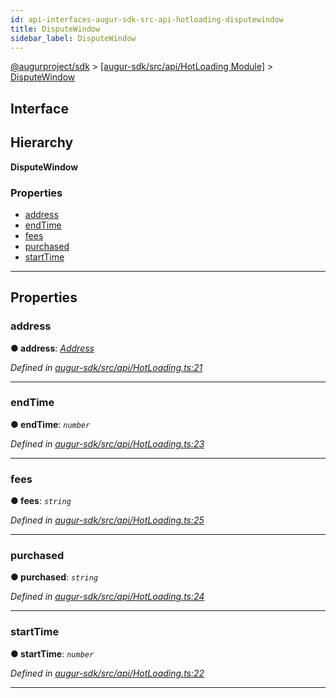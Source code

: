 ```yaml
---
id: api-interfaces-augur-sdk-src-api-hotloading-disputewindow
title: DisputeWindow
sidebar_label: DisputeWindow
---
```


[@augurproject/sdk](api-readme.md) > [[augur-sdk/src/api/HotLoading Module]](api-modules-augur-sdk-src-api-hotloading-module.md) > [DisputeWindow](api-interfaces-augur-sdk-src-api-hotloading-disputewindow.md)

## Interface

## Hierarchy

**DisputeWindow**

### Properties

* [address](api-interfaces-augur-sdk-src-api-hotloading-disputewindow.md#address)
* [endTime](api-interfaces-augur-sdk-src-api-hotloading-disputewindow.md#endtime)
* [fees](api-interfaces-augur-sdk-src-api-hotloading-disputewindow.md#fees)
* [purchased](api-interfaces-augur-sdk-src-api-hotloading-disputewindow.md#purchased)
* [startTime](api-interfaces-augur-sdk-src-api-hotloading-disputewindow.md#starttime)

---

## Properties

<a id="address"></a>

###  address

**● address**: *[Address](api-modules-augur-sdk-src-state-logs-types-module.md#address)*

*Defined in [augur-sdk/src/api/HotLoading.ts:21](https://github.com/AugurProject/augur/blob/1e1466f1d3/packages/augur-sdk/src/api/HotLoading.ts#L21)*

___
<a id="endtime"></a>

###  endTime

**● endTime**: *`number`*

*Defined in [augur-sdk/src/api/HotLoading.ts:23](https://github.com/AugurProject/augur/blob/1e1466f1d3/packages/augur-sdk/src/api/HotLoading.ts#L23)*

___
<a id="fees"></a>

###  fees

**● fees**: *`string`*

*Defined in [augur-sdk/src/api/HotLoading.ts:25](https://github.com/AugurProject/augur/blob/1e1466f1d3/packages/augur-sdk/src/api/HotLoading.ts#L25)*

___
<a id="purchased"></a>

###  purchased

**● purchased**: *`string`*

*Defined in [augur-sdk/src/api/HotLoading.ts:24](https://github.com/AugurProject/augur/blob/1e1466f1d3/packages/augur-sdk/src/api/HotLoading.ts#L24)*

___
<a id="starttime"></a>

###  startTime

**● startTime**: *`number`*

*Defined in [augur-sdk/src/api/HotLoading.ts:22](https://github.com/AugurProject/augur/blob/1e1466f1d3/packages/augur-sdk/src/api/HotLoading.ts#L22)*

___

